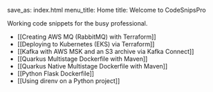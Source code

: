 save_as: index.html
menu_title: Home
title: Welcome to CodeSnipsPro

Working code snippets for the busy professional.

- [[Creating AWS MQ (RabbitMQ) with Terraform]]
- [[Deploying to Kubernetes (EKS) via Terraform]]
- [[Kafka with AWS MSK and an S3 archive via Kafka Connect]]
- [[Quarkus Multistage Dockerfile with Maven]]
- [[Quarkus Native Multistage Dockerfile with Maven]]
- [[Python Flask Dockerfile]]
- [[Using direnv on a Python project]]
